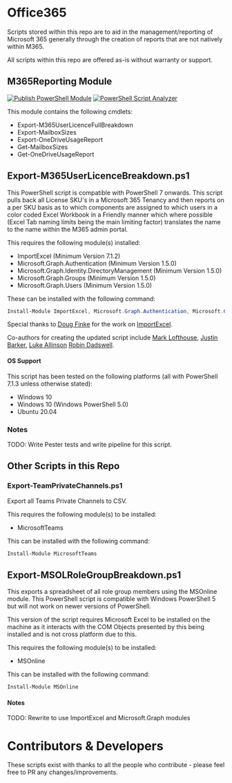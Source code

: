 # Office365
Scripts stored within this repo are to aid in the management/reporting of Microsoft 365 generally through the creation of reports that are not natively within M365.

All scripts within this repo are offered as-is without warranty or support.

## M365Reporting Module

[![Publish PowerShell Module](https://github.com/RobinDadswell/Office365/actions/workflows/Publish-To-PowerShell-Gallery.yml/badge.svg)](https://github.com/RobinDadswell/Office365/actions/workflows/Publish-To-PowerShell-Gallery.yml) [![PowerShell Script Analyzer](https://github.com/RobinDadswell/Office365/actions/workflows/PSScriptAnalyzer.yml/badge.svg)](https://github.com/RobinDadswell/Office365/actions/workflows/PSScriptAnalyzer.yml)

This module contains the following cmdlets:
- Export-M365UserLicenceFullBreakdown
- Export-MailboxSizes
- Export-OneDriveUsageReport 
- Get-MailboxSizes
- Get-OneDriveUsageReport

## Export-M365UserLicenceBreakdown.ps1
This PowerShell script is compatible with PowerShell 7 onwards. This script pulls back all License SKU's in a Microsoft 365 Tenancy and then reports on a per SKU basis as to which components are assigned to which users in a color coded Excel Workbook in a Friendly manner which where possible (Excel Tab naming limits being the main limiting factor) translates the name to the name within the M365 admin portal. 

This requires the following module(s) installed: 
* ImportExcel (Minimum Version 7.1.2)
* Microsoft.Graph.Authentication (Minimum Version 1.5.0)
* Microsoft.Graph.Identity.DirectoryManagement (Minimum Version 1.5.0)
* Microsoft.Graph.Groups (Minimum Version 1.5.0)
* Microsoft.Graph.Users (Minimum Version 1.5.0)

These can be installed with the following command: 

```powershell
Install-Module ImportExcel, Microsoft.Graph.Authentication, Microsoft.Graph.Identity.DirectoryManagement, Microsoft.Graph.Groups, Microsoft.Graph.Users -AllowClobber
```

Special thanks to [Doug Finke](https://github.com/dfinke) for the work on [ImportExcel](https://github.com/dfinke/ImportExcel).

Co-authors for creating the updated script include [Mark Lofthouse](https://github.com/MarkLofthouse), [Justin Barker](https://github.com/JustinBarker77), [Luke Allinson](https://github.com/LukeAllinson) [Robin Dadswell](https://github.com/RobinDadswell).

#### OS Support
This script has been tested on the following platforms (all with PowerShell 7.1.3 unless otherwise stated):
* Windows 10
* Windows 10 (Windows PowerShell 5.0)
* Ubuntu 20.04

### Notes
TODO: Write Pester tests and write pipeline for this script.

## Other Scripts in this Repo

### Export-TeamPrivateChannels.ps1
Export all Teams Private Channels to CSV.

This requires the following module(s) to be installed:
* MicrosoftTeams

This can be installed with the following command:
```powershell
Install-Module MicrosoftTeams
```

## Export-MSOLRoleGroupBreakdown.ps1
This exports a spreadsheet of all role group members using the MSOnline module. This PowerShell script is compatible with Windows PowerShell 5 but will not work on newer versions of PowerShell.

This version of the script requires Microsoft Excel to be installed on the machine as it interacts with the COM Objects presented by this being installed and is not cross platform due to this. 

This requires the following module(s) to be installed:
* MSOnline

This can be installed with the following command:
```powershell
Install-Module MSOnline
```
#### Notes
TODO: Rewrite to use ImportExcel and Microsoft.Graph modules

# Contributors & Developers
These scripts exist with thanks to all the people who contribute - please feel free to PR any changes/improvements. 
